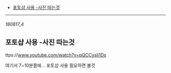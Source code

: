 - [포토샵 사용 -사진 따는것](#180817_4)

-----------------------------------------

###### 180817_4

포토샵 사용 -사진 따는것
-


ttps://www.youtube.com/watch?v=pQCCysli1Ds

여기서 7~10분쯤에 .. 포토샵 사용 필요하면 볼것


